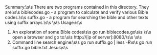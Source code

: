 Summary:\s\s
There are two programs contained in this directory.  They are:\s\s
biblecodes.go - a program to calculate and verify various Bible codes.\s\s
suffix.go  - a program for searching the bible and other texts using suffix arrays.\s\s
\s\s
Usage:\s\s
1) An exploration of some Bible codes\s\s
go run biblecodes.go\s\s
\s\s
open a browser and go to:\s\s
http://[ip of server]:8080/\s\s
\s\s
2) Command line search engine:\s\s
go run suffix.go <textfile to search> <searchterm>  | less -R\s\s
go run suffix.go bible.txt Jesus\s\s



